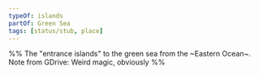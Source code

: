 ```yaml
---
typeOf: islands
partOf: Green Sea
tags: [status/stub, place]
---
```



%%
The "entrance islands" to the green sea from the ~Eastern Ocean~. Note from GDrive:  Weird magic, obviously
%%